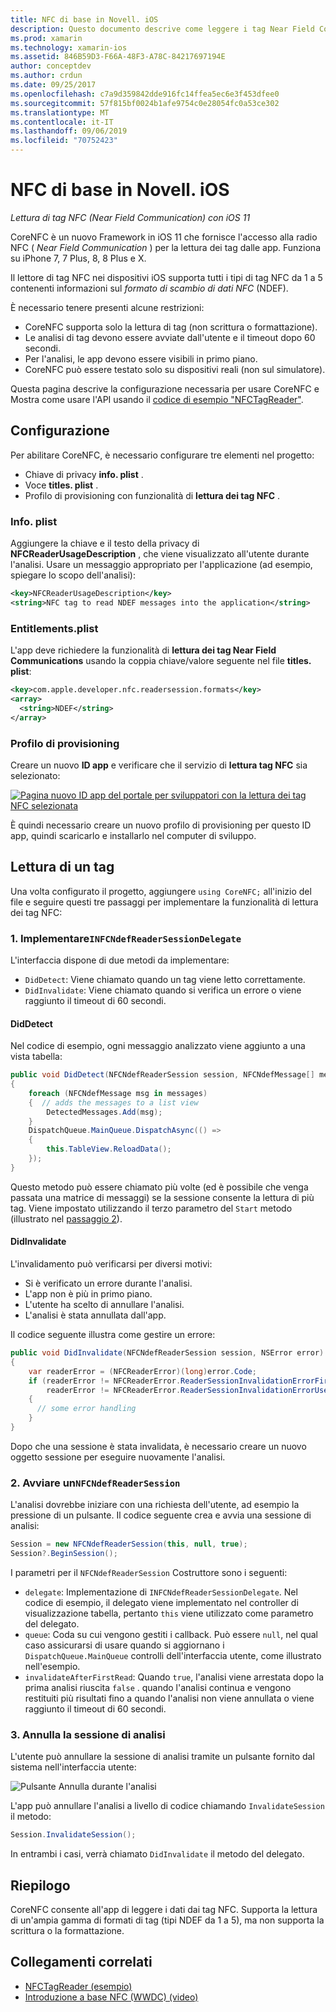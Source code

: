 ```yaml
---
title: NFC di base in Novell. iOS
description: Questo documento descrive come leggere i tag Near Field Communication in Novell. iOS usando le API introdotte in iOS 11.
ms.prod: xamarin
ms.technology: xamarin-ios
ms.assetid: 846B59D3-F66A-48F3-A78C-84217697194E
author: conceptdev
ms.author: crdun
ms.date: 09/25/2017
ms.openlocfilehash: c7a9d359842dde916fc14ffea5ec6e3f453dfee0
ms.sourcegitcommit: 57f815bf0024b1afe9754c0e28054fc0a53ce302
ms.translationtype: MT
ms.contentlocale: it-IT
ms.lasthandoff: 09/06/2019
ms.locfileid: "70752423"
---
```

# <a name="core-nfc-in-xamarinios"></a>NFC di base in Novell. iOS

_Lettura di tag NFC (Near Field Communication) con iOS 11_

CoreNFC è un nuovo Framework in iOS 11 che fornisce l'accesso alla radio NFC ( _Near Field Communication_ ) per la lettura dei tag dalle app. Funziona su iPhone 7, 7 Plus, 8, 8 Plus e X.

Il lettore di tag NFC nei dispositivi iOS supporta tutti i tipi di tag NFC da 1 a 5 contenenti informazioni sul _formato di scambio di dati NFC_ (NDEF).

È necessario tenere presenti alcune restrizioni:

- CoreNFC supporta solo la lettura di tag (non scrittura o formattazione).
- Le analisi di tag devono essere avviate dall'utente e il timeout dopo 60 secondi.
- Per l'analisi, le app devono essere visibili in primo piano.
- CoreNFC può essere testato solo su dispositivi reali (non sul simulatore).

Questa pagina descrive la configurazione necessaria per usare CoreNFC e Mostra come usare l'API usando il [codice di esempio "NFCTagReader"](https://docs.microsoft.com/samples/xamarin/ios-samples/ios11-nfctagreader).

## <a name="configuration"></a>Configurazione

Per abilitare CoreNFC, è necessario configurare tre elementi nel progetto:

- Chiave di privacy **info. plist** .
- Voce **titles. plist** .
- Profilo di provisioning con funzionalità di **lettura dei tag NFC** .

### <a name="infoplist"></a>Info. plist

Aggiungere la chiave e il testo della privacy di **NFCReaderUsageDescription** , che viene visualizzato all'utente durante l'analisi. Usare un messaggio appropriato per l'applicazione (ad esempio, spiegare lo scopo dell'analisi):

```xml
<key>NFCReaderUsageDescription</key>
<string>NFC tag to read NDEF messages into the application</string>
```

### <a name="entitlementsplist"></a>Entitlements.plist

L'app deve richiedere la funzionalità di **lettura dei tag Near Field Communications** usando la coppia chiave/valore seguente nel file **titles. plist**:

```xml
<key>com.apple.developer.nfc.readersession.formats</key>
<array>
  <string>NDEF</string>
</array>
```

### <a name="provisioning-profile"></a>Profilo di provisioning

Creare un nuovo **ID app** e verificare che il servizio di **lettura tag NFC** sia selezionato:

[![Pagina nuovo ID app del portale per sviluppatori con la lettura dei tag NFC selezionata](corenfc-images/app-services-nfc-sml.png)](corenfc-images/app-services-nfc.png#lightbox)

È quindi necessario creare un nuovo profilo di provisioning per questo ID app, quindi scaricarlo e installarlo nel computer di sviluppo.

## <a name="reading-a-tag"></a>Lettura di un tag

Una volta configurato il progetto, aggiungere `using CoreNFC;` all'inizio del file e seguire questi tre passaggi per implementare la funzionalità di lettura dei tag NFC:

### <a name="1-implement-infcndefreadersessiondelegate"></a>1. Implementare`INFCNdefReaderSessionDelegate`

L'interfaccia dispone di due metodi da implementare:

- `DidDetect`: Viene chiamato quando un tag viene letto correttamente.
- `DidInvalidate`: Viene chiamato quando si verifica un errore o viene raggiunto il timeout di 60 secondi.

#### <a name="diddetect"></a>DidDetect

Nel codice di esempio, ogni messaggio analizzato viene aggiunto a una vista tabella:

```csharp
public void DidDetect(NFCNdefReaderSession session, NFCNdefMessage[] messages)
{
    foreach (NFCNdefMessage msg in messages)
    {  // adds the messages to a list view
        DetectedMessages.Add(msg);
    }
    DispatchQueue.MainQueue.DispatchAsync(() =>
    {
        this.TableView.ReloadData();
    });
}
```

Questo metodo può essere chiamato più volte (ed è possibile che venga passata una matrice di messaggi) se la sessione consente la lettura di più tag. Viene impostato utilizzando il terzo parametro del `Start` metodo (illustrato nel [passaggio 2](#step2)).

#### <a name="didinvalidate"></a>DidInvalidate

L'invalidamento può verificarsi per diversi motivi:

- Si è verificato un errore durante l'analisi.
- L'app non è più in primo piano.
- L'utente ha scelto di annullare l'analisi.
- L'analisi è stata annullata dall'app.

Il codice seguente illustra come gestire un errore:

```csharp
public void DidInvalidate(NFCNdefReaderSession session, NSError error)
{
    var readerError = (NFCReaderError)(long)error.Code;
    if (readerError != NFCReaderError.ReaderSessionInvalidationErrorFirstNDEFTagRead &&
        readerError != NFCReaderError.ReaderSessionInvalidationErrorUserCanceled)
    {
      // some error handling
    }
}
```

Dopo che una sessione è stata invalidata, è necessario creare un nuovo oggetto sessione per eseguire nuovamente l'analisi.

<a name="step2" />

### <a name="2-start-an-nfcndefreadersession"></a>2. Avviare un`NFCNdefReaderSession`

L'analisi dovrebbe iniziare con una richiesta dell'utente, ad esempio la pressione di un pulsante.
Il codice seguente crea e avvia una sessione di analisi:

```csharp
Session = new NFCNdefReaderSession(this, null, true);
Session?.BeginSession();
```

I parametri per il `NFCNdefReaderSession` Costruttore sono i seguenti:

- `delegate`: Implementazione di `INFCNdefReaderSessionDelegate`. Nel codice di esempio, il delegato viene implementato nel controller di visualizzazione tabella, pertanto `this` viene utilizzato come parametro del delegato.
- `queue`: Coda su cui vengono gestiti i callback. Può essere `null`, nel qual caso assicurarsi di usare quando si aggiornano i `DispatchQueue.MainQueue` controlli dell'interfaccia utente, come illustrato nell'esempio.
- `invalidateAfterFirstRead`: Quando `true`, l'analisi viene arrestata dopo la prima analisi riuscita `false` . quando l'analisi continua e vengono restituiti più risultati fino a quando l'analisi non viene annullata o viene raggiunto il timeout di 60 secondi.

### <a name="3-cancel-the-scanning-session"></a>3. Annulla la sessione di analisi

L'utente può annullare la sessione di analisi tramite un pulsante fornito dal sistema nell'interfaccia utente:

![Pulsante Annulla durante l'analisi](corenfc-images/scan-cancel-sml.png)

L'app può annullare l'analisi a livello di codice chiamando `InvalidateSession` il metodo:

```csharp
Session.InvalidateSession();
```

In entrambi i casi, verrà chiamato `DidInvalidate` il metodo del delegato.

## <a name="summary"></a>Riepilogo

CoreNFC consente all'app di leggere i dati dai tag NFC. Supporta la lettura di un'ampia gamma di formati di tag (tipi NDEF da 1 a 5), ma non supporta la scrittura o la formattazione.

## <a name="related-links"></a>Collegamenti correlati

- [NFCTagReader (esempio)](https://docs.microsoft.com/samples/xamarin/ios-samples/ios11-nfctagreader)
- [Introduzione a base NFC (WWDC) (video)](https://developer.apple.com/videos/play/wwdc2017/718/)
